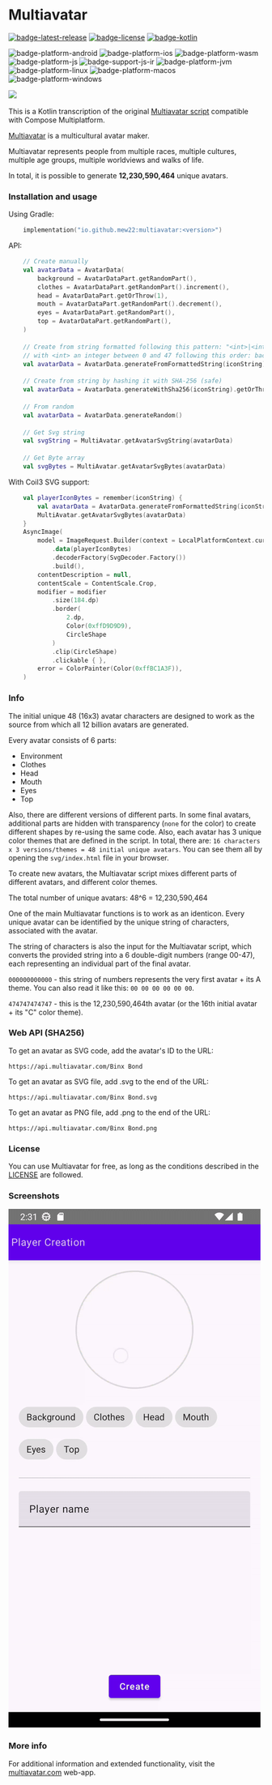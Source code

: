 # Multiavatar #

[![badge-latest-release]][url-latest-release]
[![badge-license]][url-license]
[![badge-kotlin]][url-kotlin]

![badge-platform-android]
![badge-platform-ios]
![badge-platform-wasm]
![badge-platform-js]
![badge-support-js-ir]
![badge-platform-jvm]
![badge-platform-linux]
![badge-platform-macos]
![badge-platform-windows]

<img src="https://raw.githubusercontent.com/multiavatar/Multiavatar/main/logo.png?v=001" width="65">

This is a Kotlin transcription of the original [Multiavatar script](https://github.com/multiavatar/Multiavatar) compatible with Compose Multiplatform.

[Multiavatar](https://multiavatar.com) is a multicultural avatar maker.

Multiavatar represents people from multiple races, multiple cultures, multiple age groups, multiple worldviews and walks of life.

In total, it is possible to generate **12,230,590,464** unique avatars.


### Installation and usage ###

Using Gradle:

```kotlin
    implementation("io.github.mew22:multiavatar:<version>")
```

API:
```kotlin
    // Create manually
    val avatarData = AvatarData(
        background = AvatarDataPart.getRandomPart(),
        clothes = AvatarDataPart.getRandomPart().increment(),
        head = AvatarDataPart.getOrThrow(1),
        mouth = AvatarDataPart.getRandomPart().decrement(),
        eyes = AvatarDataPart.getRandomPart(),
        top = AvatarDataPart.getRandomPart(),
    )

    // Create from string formatted following this pattern: "<int>|<int>|<int>|<int>|<int>|<int>" 
    // with <int> an integer between 0 and 47 following this order: background, clothes, head, mouth, eyes, top
    val avatarData = AvatarData.generateFromFormattedString(iconString).getOrThrow()
    
    // Create from string by hashing it with SHA-256 (safe)
    val avatarData = AvatarData.generateWithSha256(iconString).getOrThrow()
    
    // From random
    val avatarData = AvatarData.generateRandom()
    
    // Get Svg string
    val svgString = MultiAvatar.getAvatarSvgString(avatarData)
    
    // Get Byte array
    val svgBytes = MultiAvatar.getAvatarSvgBytes(avatarData)
```

With Coil3 SVG support:
```kotlin
    val playerIconBytes = remember(iconString) {
        val avatarData = AvatarData.generateFromFormattedString(iconString).getOrThrow()
        MultiAvatar.getAvatarSvgBytes(avatarData) 
    }
    AsyncImage(
        model = ImageRequest.Builder(context = LocalPlatformContext.current)
            .data(playerIconBytes)
            .decoderFactory(SvgDecoder.Factory())
            .build(),
        contentDescription = null,
        contentScale = ContentScale.Crop,
        modifier = modifier
            .size(184.dp)
            .border(
                2.dp,
                Color(0xffD9D9D9),
                CircleShape
            )
            .clip(CircleShape)
            .clickable { },
        error = ColorPainter(Color(0xffBC1A3F)),
    )
```


### Info ###

The initial unique 48 (16x3) avatar characters are designed to work as the source from which all 12 billion avatars are generated.

Every avatar consists of 6 parts:
- Environment
- Clothes
- Head
- Mouth
- Eyes
- Top

Also, there are different versions of different parts. In some final avatars, additional parts are hidden with transparency (`none` for the color) to create different shapes by re-using the same code. Also, each avatar has 3 unique color themes that are defined in the script. In total, there are: `16 characters x 3 versions/themes = 48 initial unique avatars`. You can see them all by opening the `svg/index.html` file in your browser.

To create new avatars, the Multiavatar script mixes different parts of different avatars, and different color themes.

The total number of unique avatars: 48^6 = 12,230,590,464

One of the main Multiavatar functions is to work as an identicon. Every unique avatar can be identified by the unique string of characters, associated with the avatar.

The string of characters is also the input for the Multiavatar script, which converts the provided string into a 6 double-digit numbers (range 00-47), each representing an individual part of the final avatar.

`000000000000` - this string of numbers represents the very first avatar + its A theme. You can also read it like this: `00 00 00 00 00 00`.

`474747474747` - this is the 12,230,590,464th avatar (or the 16th initial avatar + its "C" color theme).

### Web API (SHA256) ###

To get an avatar as SVG code, add the avatar's ID to the URL:

```
https://api.multiavatar.com/Binx Bond
```

To get an avatar as SVG file, add .svg to the end of the URL:

```
https://api.multiavatar.com/Binx Bond.svg
```
To get an avatar as PNG file, add .png to the end of the URL:

```
https://api.multiavatar.com/Binx Bond.png
```


### License ###

You can use Multiavatar for free, as long as the conditions described in the [LICENSE](LICENSE) are followed.


### Screenshots ###

<img src="https://github.com/mew22/Multiavatar/blob/main/screenshots/screenshot.gif"/>


### More info ###

For additional information and extended functionality, visit the [multiavatar.com](https://multiavatar.com) web-app.


<!-- TAG_VERSION -->
[badge-latest-release]: https://img.shields.io/badge/latest--release-1.0.1-blue.svg?style=flat
[badge-license]: https://img.shields.io/badge/license-Apache%20License%202.0-blue.svg?style=flat

<!-- TAG_DEPENDENCIES -->
[badge-kotlin]: https://img.shields.io/badge/kotlin-2.1.0-blue.svg?logo=kotlin

<!-- TAG_PLATFORMS -->
[badge-platform-android]: http://img.shields.io/badge/-android-6EDB8D.svg?style=flat
[badge-platform-jvm]: http://img.shields.io/badge/-jvm-DB413D.svg?style=flat
[badge-platform-js]: http://img.shields.io/badge/-js-F8DB5D.svg?style=flat
[badge-platform-linux]: http://img.shields.io/badge/-linux-2D3F6C.svg?style=flat
[badge-platform-macos]: http://img.shields.io/badge/-macos-111111.svg?style=flat
[badge-platform-ios]: http://img.shields.io/badge/-ios-CDCDCD.svg?style=flat
[badge-platform-wasm]: https://img.shields.io/badge/-wasm-624FE8.svg?style=flat
[badge-platform-windows]: http://img.shields.io/badge/-windows-4D76CD.svg?style=flat
[badge-support-js-ir]: https://img.shields.io/badge/support-[js--IR]-AAC4E0.svg?style=flat

[url-kotlin]: https://kotlinlang.org
[url-latest-release]: https://github.com/mew22/multiavatar/releases/latest
[url-license]: https://www.apache.org/licenses/LICENSE-2.0.txt
